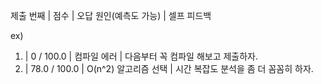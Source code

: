 제출 번째 | 점수 | 오답 원인(예측도 가능) | 셀프 피드백

ex)

1. |    0 / 100.0 | 컴파일 에러          | 다음부터 꼭 컴파일 해보고 제출하자.
2. | 78.0 / 100.0 | O(n^2) 알고리즘 선택 | 시간 복잡도 분석을 좀 더 꼼꼼히 하자.
